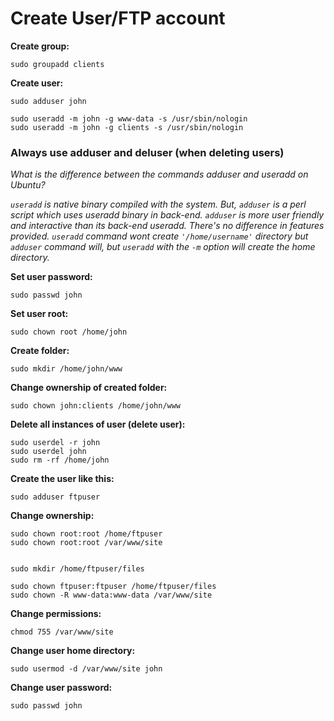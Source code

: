 # Create User/FTP account


**Create group:**

	sudo groupadd clients

**Create user:**
	
	sudo adduser john

	sudo useradd -m john -g www-data -s /usr/sbin/nologin
	sudo useradd -m john -g clients -s /usr/sbin/nologin

### Always use adduser and deluser (when deleting users)

_What is the difference between the commands adduser and useradd on Ubuntu?_

_`useradd` is native binary compiled with the system. But, `adduser` is a perl script which uses useradd binary in back-end._
_`adduser` is more user friendly and interactive than its back-end  useradd. There's no difference in features provided._
_`useradd` command wont create `'/home/username'` directory but `adduser` command will, but `useradd` with the `-m` option will create the home directory._


**Set user password:**
	
	sudo passwd john

**Set user root:**
	
	sudo chown root /home/john

**Create folder:**
	
	sudo mkdir /home/john/www

**Change ownership of created folder:**
	
	sudo chown john:clients /home/john/www


**Delete all instances of user (delete user):**
	
	sudo userdel -r john
	sudo userdel john
	sudo rm -rf /home/john


**Create the user like this:**

	sudo adduser ftpuser


**Change ownership:**

	sudo chown root:root /home/ftpuser
	sudo chown root:root /var/www/site


	sudo mkdir /home/ftpuser/files

	sudo chown ftpuser:ftpuser /home/ftpuser/files
	sudo chown -R www-data:www-data /var/www/site
	

**Change permissions:**

	chmod 755 /var/www/site


**Change user home directory:**

	sudo usermod -d /var/www/site john


**Change user password:**

	sudo passwd john